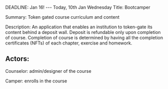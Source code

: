 DEADLINE: Jan 16!
--- Today, 10th Jan Wednesday
Title: Bootcamper

Summary: Token gated course curriculum and content

Description: An application that enables an institution to token-gate its content behind a deposit wall. Deposit is refundable only upon completion of course. Completion of course is determined by having all the completion certificates (NFTs) of each chapter, exercise and homework.


## Actors:

Counselor: admin/designer of the course

Camper: enrolls in the course
